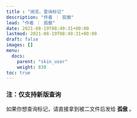 ```yaml
---
title : "阅览、查询标记"
description: "作者 ｜ 孤傲"
lead: "作者 ｜ 孤傲"
date: 2021-08-19T08:49:31+00:00
lastmod: 2021-08-19T08:49:31+00:00
draft: false 
images: []
menu:
  docs:
    parent: "skin_user"
    weight: 830
toc: true
---
```


### 注：仅支持新版查询

如果你想查询标记，请直接拿到被二文件后发给 **孤傲** 。
